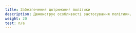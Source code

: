 ```yaml
---
title: Забезпечення дотримання політики
description: Демонструє особливості застосування політики.
weight: 20
test: n/a
---
```

